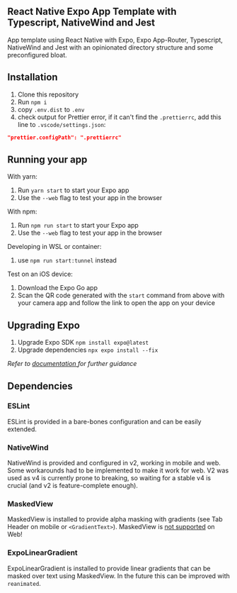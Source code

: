 ## React Native Expo App Template with Typescript, NativeWind and Jest

App template using React Native with Expo, Expo App-Router, Typescript, NativeWind and Jest with an opinionated directory structure and some preconfigured bloat.

## Installation

1. Clone this repository
2. Run `npm i`
3. copy `.env.dist` to `.env`
4. check output for Prettier error, if it can't find the `.prettierrc`, add this line to `.vscode/settings.json`:

```json
"prettier.configPath": ".prettierrc"
```

## Running your app

With yarn:

1. Run `yarn start` to start your Expo app
2. Use the `--web` flag to test your app in the browser

With npm:

1. Run `npm run start` to start your Expo app
2. Use the `--web` flag to test your app in the browser

Developing in WSL or container:

1. use `npm run start:tunnel` instead

Test on an iOS device:

1. Download the Expo Go app
2. Scan the QR code generated with the `start` command from above with your camera app and follow the link to open the app on your device

## Upgrading Expo

1. Upgrade Expo SDK `npm install expo@latest`
2. Upgrade dependencies `npx expo install --fix`

_Refer to [documentation ](https://docs.expo.dev/workflow/upgrading-expo-sdk-walkthrough/)for further guidance_

## Dependencies

### ESLint

ESLint is provided in a bare-bones configuration and can be easily extended.

### NativeWind

NativeWind is provided and configured in v2, working in mobile and web. Some workarounds had to be implemented to make it work for web. V2 was used as v4 is currently prone to breaking, so waiting for a stable v4 is crucial (and v2 is feature-complete enough).

### MaskedView

MaskedView is installed to provide alpha masking with gradients (see Tab Header on mobile or `<GradientText>`). MaskedView is [not supported](https://docs.expo.dev/versions/latest/sdk/masked-view/) on Web!

### ExpoLinearGradient

ExpoLinearGradient is installed to provide linear gradients that can be masked over text using MaskedView. In the future this can be improved with `reanimated`.
